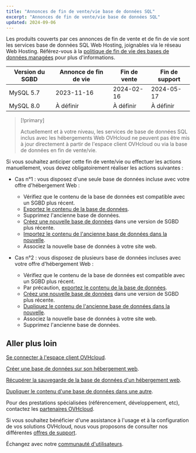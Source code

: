```yaml
---
title: "Annonces de fin de vente/vie base de données SQL"
excerpt: "Annonces de fin de vente/vie base de données SQL"
updated: 2024-09-06
---
```


Les produits couverts par ces annonces de fin de vente et de fin de vie sont les services base de données SQL Web Hosting, joignables via le réseau Web Hosting. Référez-vous à la [politique de fin de vie des bases de données managées](/pages/web_cloud/web_cloud_databases/eol-policy) pour plus d'informations.

|Version du SGBD|Annonce de fin de vie|Fin de vente|Fin de support|
|---|---|---|---|
|MySQL 5.7|2023-11-16|2024-02-16|2024-05-17|
|MySQL 8.0|À définir|À définir|À définir|

> [!primary]
>
> Actuellement et à votre niveau, les services de base de données SQL inclus avec les hébergements Web OVHcloud ne peuvent pas être mis à jour directement à partir de l'espace client OVHcloud ou via la base de données en fin de vente/vie.
>

Si vous souhaitez anticiper cette fin de vente/vie ou effectuer les actions manuellement, vous devez obligatoirement réaliser les actions suivantes :

- Cas n°1 : vous disposez d'une seule base de données incluse avec votre offre d'hébergement Web :
    - Vérifiez que le contenu de la base de données est compatible avec un SGBD plus récent.
    - [Exportez le contenu de la base de données](/pages/web_cloud/web_hosting/sql_database_export).
    - Supprimez l'ancienne base de données.
    - [Créez une nouvelle base de données](/pages/web_cloud/web_hosting/sql_create_database) dans une version de SGBD plus récente.
    - [Importez le contenu de l'ancienne base de données dans la nouvelle](/pages/web_cloud/web_hosting/sql_importing_mysql_database).
    - Associez la nouvelle base de données à votre site web.

- Cas n°2 : vous disposez de plusieurs base de données incluses avec votre offre d'hébergement Web :
    - Vérifiez que le contenu de la base de données est compatible avec un SGBD plus récent.
    - Par précaution, [exportez le contenu de la base de données](/pages/web_cloud/web_hosting/sql_database_export).
    - [Créez une nouvelle base de données](/pages/web_cloud/web_hosting/sql_create_database) dans une version de SGBD plus récente.
    - [Dupliquez le contenu de l'ancienne base de données dans la nouvelle](/pages/web_cloud/web_hosting/copy_database).
    - Associez la nouvelle base de données à votre site web.
    - Supprimez l'ancienne base de données.

## Aller plus loin

[Se connecter à l'espace client OVHcloud](/pages/account_and_service_management/account_information/ovhcloud-account-login).

[Créer une base de données sur son hébergement web](/pages/web_cloud/web_hosting/sql_create_database).

[Récupérer la sauvegarde de la base de données d'un hébergement web](/pages/web_cloud/web_hosting/sql_database_export).

[Dupliquer le contenu d'une base de données dans une autre](/pages/web_cloud/web_hosting/copy_database).

Pour des prestations spécialisées (référencement, développement, etc), contactez les [partenaires OVHcloud](/links/partner).

Si vous souhaitez bénéficier d'une assistance à l'usage et à la configuration de vos solutions OVHcloud, nous vous proposons de consulter nos différentes [offres de support](/links/support).

Échangez avec notre [communauté d'utilisateurs](/links/community).
